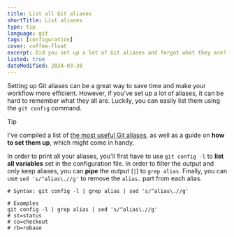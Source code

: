 ```yaml
---
title: List all Git aliases
shortTitle: List aliases
type: tip
language: git
tags: [configuration]
cover: coffee-float
excerpt: Did you set up a lot of Git aliases and forgot what they are? List them all with this command.
listed: true
dateModified: 2024-03-30
---
```


Setting up Git aliases can be a great way to save time and make your workflow more efficient. However, if you've set up a lot of aliases, it can be hard to remember what they all are. Luckily, you can easily list them using the `git config` command.

> [!TIP]
>
> I've compiled a list of [the most useful Git aliases](/git/s/useful-aliases), as well as a guide on **how to set them up**, which might come in handy.

In order to print all your aliases, you'll first have to use `git config -l` to **list all variables** set in the configuration file. In order to filter the output and only keep aliases, you can **pipe** the output (`|`) to `grep alias`. Finally, you can use `sed 's/^alias\.//g'` to remove the `alias.` part from each alias.

```shell
# Syntax: git config -l | grep alias | sed 's/^alias\.//g'

# Examples
git config -l | grep alias | sed 's/^alias\.//g'
# st=status
# co=checkout
# rb=rebase
```

